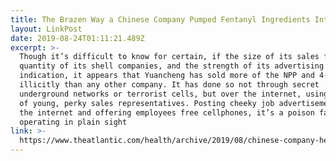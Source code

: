 ```yaml
---
title: The Brazen Way a Chinese Company Pumped Fentanyl Ingredients Into the U.S.
layout: LinkPost
date: 2019-08-24T01:11:21.489Z
excerpt: >-
  Though it’s difficult to know for certain, if the size of its sales force, the
  quantity of its shell companies, and the strength of its advertising are any
  indication, it appears that Yuancheng has sold more of the NPP and 4-ANPP used
  illicitly than any other company. It has done so not through secret
  underground networks or terrorist cells, but over the internet, using an army
  of young, perky sales representatives. Posting cheeky job advertisements on
  the internet and offering employees free cellphones, it’s a poison factory
  operating in plain sight
link: >-
  https://www.theatlantic.com/health/archive/2019/08/chinese-company-helping-fuel-opioid-epidemic/596254/
---
```


